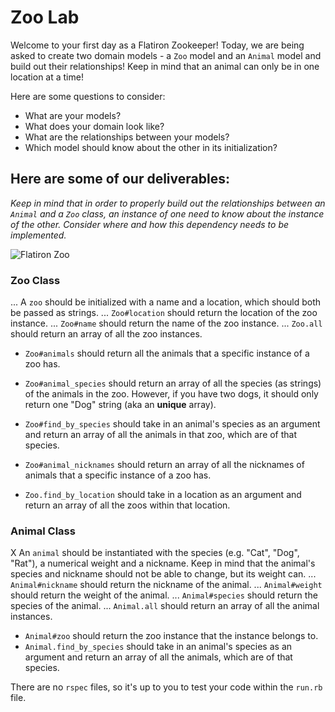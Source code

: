 # Zoo Lab
Welcome to your first day as a Flatiron Zookeeper!
Today, we are being asked to create two domain models - a `Zoo` model and an `Animal` model and build out their relationships! Keep in mind that an animal can only be in one location at a time!

Here are some questions to consider:

* What are your models?
* What does your domain look like?
* What are the relationships between your models? 
* Which model should know about the other in its initialization?

## Here are some of our deliverables:

_Keep in mind that in order to properly build out the relationships between an `Animal` and a `Zoo` class, an instance of one need to know about the instance of the other. Consider where and how this dependency needs to be implemented._

![Flatiron Zoo](https://curriculum-content.s3.amazonaws.com/module-1/ruby-oo-relationships/flatiron-zoo-exercise/Image_124_ZooGraphic.png)

### Zoo Class
... A `zoo` should be initialized with a name and a location, which should both be passed as strings.
... `Zoo#location` should return the location of the zoo instance.
... `Zoo#name` should return the name of the zoo instance.
... `Zoo.all` should return an array of all the zoo instances.
- `Zoo#animals` should return all the animals that a specific instance of a zoo has.

- `Zoo#animal_species` should return an array of all the species (as strings) of the animals in the zoo. However, if you have two dogs, it should only return one "Dog" string (aka an **unique** array).
- `Zoo#find_by_species` should take in an animal's species as an argument and return an array of all the animals in that zoo, which are of that species.
- `Zoo#animal_nicknames` should return an array of all the nicknames of animals that a specific instance of a zoo has.
- `Zoo.find_by_location` should take in a location as an argument and return an array of all the zoos within that location.

### Animal Class
X An `animal` should be instantiated with the species (e.g. "Cat", "Dog", "Rat"), a numerical weight and a nickname. Keep in mind that the animal's species and nickname should not be able to change, but its weight can.
... `Animal#nickname` should return the nickname of the animal.
... `Animal#weight` should return the weight of the animal.
... `Animal#species` should return the species of the animal.
... `Animal.all` should return an array of all the animal instances.

- `Animal#zoo` should return the zoo instance that the instance belongs to.
- `Animal.find_by_species` should take in an animal's species as an argument and return an array of all the animals, which are of that species.

There are no `rspec` files, so it's up to you to test your code within the `run.rb` file.
